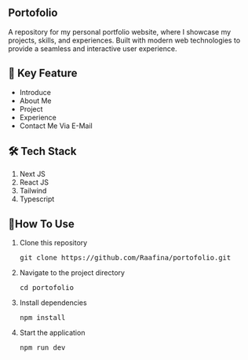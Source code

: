 ## Portofolio
A repository for my personal portfolio website, where I showcase my projects, skills, and experiences. Built with modern web technologies to provide a seamless and interactive user experience.

## 🚀 Key Feature
<ul>
    <li>Introduce</li>
    <li>About Me</li>
    <li>Project</li>
    <li>Experience</li>
    <li>Contact Me Via E-Mail</li>
</ul>

## 🛠️ Tech Stack
<ol>
    <li>Next JS</li>
    <li>React JS</li>
    <li>Tailwind</li>
    <li>Typescript</li>
</ol>

## 🎯How To Use
<ol>
    <li>
        <p>Clone this repository</p>
        <p><pre>git clone https://github.com/Raafina/portofolio.git</pre></p>
    </li>
    <li>
        <p>Navigate to the project directory</p>
        <p><pre>cd portofolio</pre></p>
    </li>
    <li>
        <p>Install dependencies</p>
        <p><pre>npm install</pre></p>
    </li>
    <li>
        <p>Start the application</p>
        <p><pre>npm run dev</pre></p>
    </li>
</ol>

